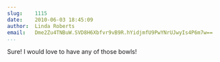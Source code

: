 ```yaml
---
slug:    1115
date:    2010-06-03 18:45:09
author:  Linda Roberts
email:   Dme2Zu4TNBuW.SVD8H6Xbfvr9vB9R.hYidjmfU9PwYNrUJwyIs4P6m7w==
...
```


Sure! I would love to have any of those bowls!
